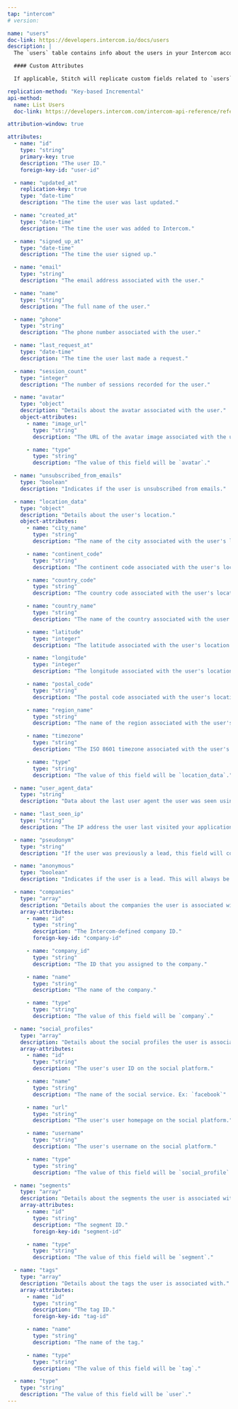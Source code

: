 ```yaml
---
tap: "intercom"
# version:

name: "users"
doc-link: https://developers.intercom.io/docs/users
description: |
  The `users` table contains info about the users in your Intercom account.

  #### Custom Attributes

  If applicable, Stitch will replicate custom fields related to `users` in Intercom.

replication-method: "Key-based Incremental"
api-method:
  name: List Users
  doc-link: https://developers.intercom.com/intercom-api-reference/reference#list-users

attribution-window: true

attributes:
  - name: "id"
    type: "string"
    primary-key: true
    description: "The user ID."
    foreign-key-id: "user-id"

  - name: "updated_at"
    replication-key: true
    type: "date-time"
    description: "The time the user was last updated."

  - name: "created_at"
    type: "date-time"
    description: "The time the user was added to Intercom."

  - name: "signed_up_at"
    type: "date-time"
    description: "The time the user signed up."

  - name: "email"
    type: "string"
    description: "The email address associated with the user."

  - name: "name"
    type: "string"
    description: "The full name of the user."

  - name: "phone"
    type: "string"
    description: "The phone number associated with the user."

  - name: "last_request_at"
    type: "date-time"
    description: "The time the user last made a request."

  - name: "session_count"
    type: "integer"
    description: "The number of sessions recorded for the user."

  - name: "avatar"
    type: "object"
    description: "Details about the avatar associated with the user."
    object-attributes:
      - name: "image_url"
        type: "string"
        description: "The URL of the avatar image associated with the user."

      - name: "type"
        type: "string"
        description: "The value of this field will be `avatar`."

  - name: "unsubscribed_from_emails"
    type: "boolean"
    description: "Indicates if the user is unsubscribed from emails."

  - name: "location_data"
    type: "object"
    description: "Details about the user's location."
    object-attributes:
      - name: "city_name"
        type: "string"
        description: "The name of the city associated with the user's location."

      - name: "continent_code"
        type: "string"
        description: "The continent code associated with the user's location."

      - name: "country_code"
        type: "string"
        description: "The country code associated with the user's location."

      - name: "country_name"
        type: "string"
        description: "The name of the country associated with the user's location."

      - name: "latitude"
        type: "integer"
        description: "The latitude associated with the user's location."

      - name: "longitude"
        type: "integer"
        description: "The longitude associated with the user's location."

      - name: "postal_code"
        type: "string"
        description: "The postal code associated with the user's location."

      - name: "region_name"
        type: "string"
        description: "The name of the region associated with the user's location."

      - name: "timezone"
        type: "string"
        description: "The ISO 8601 timezone associated with the user's location."

      - name: "type"
        type: "string"
        description: "The value of this field will be `location_data`."

  - name: "user_agent_data"
    type: "string"
    description: "Data about the last user agent the user was seen using."

  - name: "last_seen_ip"
    type: "string"
    description: "The IP address the user last visited your application from."

  - name: "pseudonym"
    type: "string"
    description: "If the user was previously a lead, this field will contain the pseudonym used. Ex: `Pink Giraffe`"

  - name: "anonymous"
    type: "boolean"
    description: "Indicates if the user is a lead. This will always be `false`."

  - name: "companies"
    type: "array"
    description: "Details about the companies the user is associated with."
    array-attributes:
      - name: "id"
        type: "string"
        description: "The Intercom-defined company ID."
        foreign-key-id: "company-id"

      - name: "company_id"
        type: "string"
        description: "The ID that you assigned to the company."

      - name: "name"
        type: "string"
        description: "The name of the company."

      - name: "type"
        type: "string"
        description: "The value of this field will be `company`."

  - name: "social_profiles"
    type: "array"
    description: "Details about the social profiles the user is associated with."
    array-attributes:
      - name: "id"
        type: "string"
        description: "The user's user ID on the social platform."

      - name: "name"
        type: "string"
        description: "The name of the social service. Ex: `facebook`"

      - name: "url"
        type: "string"
        description: "The user's user homepage on the social platform."

      - name: "username"
        type: "string"
        description: "The user's username on the social platform."

      - name: "type"
        type: "string"
        description: "The value of this field will be `social_profile`."

  - name: "segments"
    type: "array"
    description: "Details about the segments the user is associated with."
    array-attributes:
      - name: "id"
        type: "string"
        description: "The segment ID."
        foreign-key-id: "segment-id"

      - name: "type"
        type: "string"
        description: "The value of this field will be `segment`."

  - name: "tags"
    type: "array"
    description: "Details about the tags the user is associated with."
    array-attributes:
      - name: "id"
        type: "string"
        description: "The tag ID."
        foreign-key-id: "tag-id"

      - name: "name"
        type: "string"
        description: "The name of the tag."

      - name: "type"
        type: "string"
        description: "The value of this field will be `tag`."

  - name: "type"
    type: "string"
    description: "The value of this field will be `user`."
---
```

